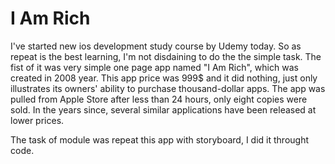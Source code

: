 
# I Am Rich

I've started new ios development study course by Udemy today. So as repeat is the best learning, I'm not disdaining to do the the simple task. The fist of it was very simple one page app named "I Am Rich", which was created in 2008 year. This app price was 999$ and it did nothing, just only illustrates its owners' ability to purchase thousand-dollar apps. The app was pulled from Apple Store after less than 24 hours, only eight copies were sold. In the years since, several similar applications have been released at lower prices. 

The task of module was repeat this app with storyboard, I did it throught code.
